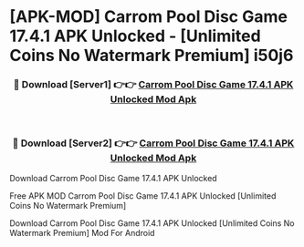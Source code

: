# [APK-MOD] Carrom Pool  Disc Game 17.4.1 APK Unlocked - [Unlimited Coins No Watermark Premium] i50j6



<div align="center">
<h3>🔴 Download [Server1] 👉👉 <a href="https://momento.my/?title=Carrom_Pool__Disc_Game_17.4.1_APK_Unlocked">Carrom Pool  Disc Game 17.4.1 APK Unlocked Mod Apk</a></h3><br>

<h3>🔴 Download [Server2] 👉👉 <a href="https://momento.my/?title=Carrom_Pool__Disc_Game_17.4.1_APK_Unlocked">Carrom Pool  Disc Game 17.4.1 APK Unlocked Mod Apk</a></h3>
</div>



Download Carrom Pool  Disc Game 17.4.1 APK Unlocked 

Free APK MOD Carrom Pool  Disc Game 17.4.1 APK Unlocked [Unlimited Coins No Watermark Premium]

Download Carrom Pool  Disc Game 17.4.1 APK Unlocked [Unlimited Coins No Watermark Premium] Mod For Android
